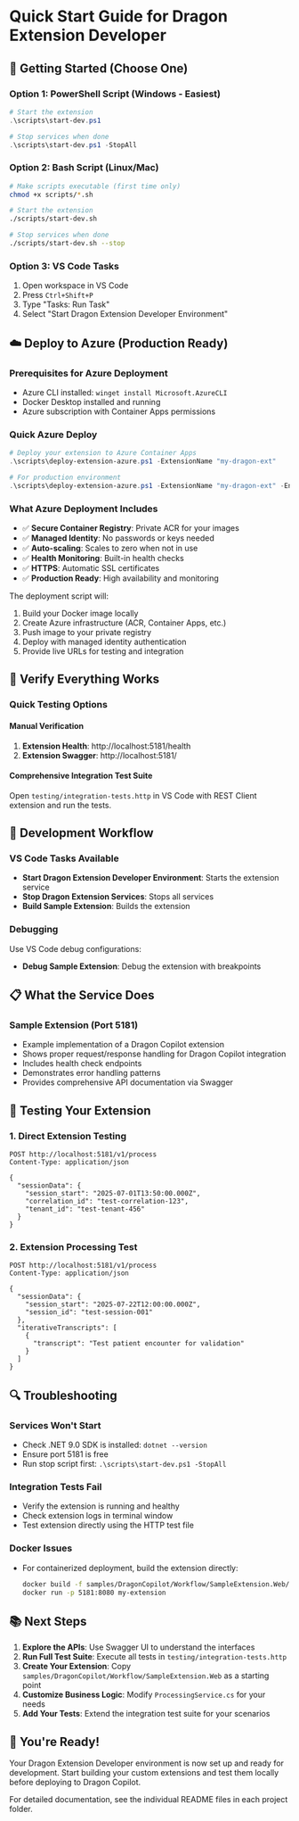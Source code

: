 # Quick Start Guide for Dragon Extension Developer

## 🚀 Getting Started (Choose One)

### Option 1: PowerShell Script (Windows - Easiest)
```powershell
# Start the extension
.\scripts\start-dev.ps1

# Stop services when done
.\scripts\start-dev.ps1 -StopAll
```

### Option 2: Bash Script (Linux/Mac)
```bash
# Make scripts executable (first time only)
chmod +x scripts/*.sh

# Start the extension
./scripts/start-dev.sh

# Stop services when done
./scripts/start-dev.sh --stop
```

### Option 3: VS Code Tasks
1. Open workspace in VS Code
2. Press `Ctrl+Shift+P`
3. Type "Tasks: Run Task"
4. Select "Start Dragon Extension Developer Environment"

## ☁️ Deploy to Azure (Production Ready)

### Prerequisites for Azure Deployment
- Azure CLI installed: `winget install Microsoft.AzureCLI`
- Docker Desktop installed and running
- Azure subscription with Container Apps permissions

### Quick Azure Deploy
```powershell
# Deploy your extension to Azure Container Apps
.\scripts\deploy-extension-azure.ps1 -ExtensionName "my-dragon-ext"

# For production environment
.\scripts\deploy-extension-azure.ps1 -ExtensionName "my-dragon-ext" -EnvironmentSuffix "prod"
```

### What Azure Deployment Includes
- ✅ **Secure Container Registry**: Private ACR for your images
- ✅ **Managed Identity**: No passwords or keys needed
- ✅ **Auto-scaling**: Scales to zero when not in use
- ✅ **Health Monitoring**: Built-in health checks
- ✅ **HTTPS**: Automatic SSL certificates
- ✅ **Production Ready**: High availability and monitoring

The deployment script will:
1. Build your Docker image locally
2. Create Azure infrastructure (ACR, Container Apps, etc.)
3. Push image to your private registry
4. Deploy with managed identity authentication
5. Provide live URLs for testing and integration

## 🧪 Verify Everything Works

### Quick Testing Options

#### Manual Verification
1. **Extension Health**: http://localhost:5181/health
2. **Extension Swagger**: http://localhost:5181/

#### Comprehensive Integration Test Suite
Open `testing/integration-tests.http` in VS Code with REST Client extension and run the tests.

## 🔧 Development Workflow

### VS Code Tasks Available
- **Start Dragon Extension Developer Environment**: Starts the extension service
- **Stop Dragon Extension Services**: Stops all services
- **Build Sample Extension**: Builds the extension

### Debugging
Use VS Code debug configurations:
- **Debug Sample Extension**: Debug the extension with breakpoints

## 📋 What the Service Does

### Sample Extension (Port 5181)
- Example implementation of a Dragon Copilot extension
- Shows proper request/response handling for Dragon Copilot integration
- Includes health check endpoints
- Demonstrates error handling patterns
- Provides comprehensive API documentation via Swagger

## 🎯 Testing Your Extension

### 1. Direct Extension Testing
```http
POST http://localhost:5181/v1/process
Content-Type: application/json

{
  "sessionData": {
    "session_start": "2025-07-01T13:50:00.000Z",
    "correlation_id": "test-correlation-123",
    "tenant_id": "test-tenant-456"
  }
}
```

### 2. Extension Processing Test
```http
POST http://localhost:5181/v1/process
Content-Type: application/json

{
  "sessionData": {
    "session_start": "2025-07-22T12:00:00.000Z",
    "session_id": "test-session-001"
  },
  "iterativeTranscripts": [
    {
      "transcript": "Test patient encounter for validation"
    }
  ]
}
```

## 🔍 Troubleshooting

### Services Won't Start
- Check .NET 9.0 SDK is installed: `dotnet --version`
- Ensure port 5181 is free
- Run stop script first: `.\scripts\start-dev.ps1 -StopAll`

### Integration Tests Fail
- Verify the extension is running and healthy
- Check extension logs in terminal window
- Test extension directly using the HTTP test file

### Docker Issues
- For containerized deployment, build the extension directly:
  ```bash
  docker build -f samples/DragonCopilot/Workflow/SampleExtension.Web/Dockerfile -t my-extension .
  docker run -p 5181:8080 my-extension
  ```

## 📚 Next Steps

1. **Explore the APIs**: Use Swagger UI to understand the interfaces
2. **Run Full Test Suite**: Execute all tests in `testing/integration-tests.http`
3. **Create Your Extension**: Copy `samples/DragonCopilot/Workflow/SampleExtension.Web` as a starting point
4. **Customize Business Logic**: Modify `ProcessingService.cs` for your needs
5. **Add Your Tests**: Extend the integration test suite for your scenarios

## 🎉 You're Ready!

Your Dragon Extension Developer environment is now set up and ready for development. Start building your custom extensions and test them locally before deploying to Dragon Copilot.

For detailed documentation, see the individual README files in each project folder.
